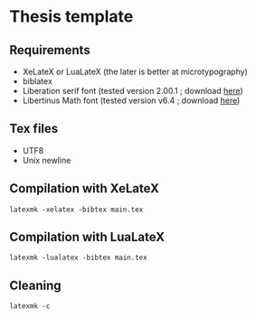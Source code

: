 Thesis template
===============

## Requirements

- XeLateX or LuaLateX (the later is better at microtypography)
- biblatex
- Liberation serif font (tested version 2.00.1 ; download [here](https://github.com/liberationfonts/liberation-fonts/releases))
- Libertinus Math font (tested version v6.4 ; download [here](https://github.com/alif-type/libertinus/releases))

## Tex files

- UTF8
- Unix newline

## Compilation with XeLateX

`latexmk -xelatex -bibtex main.tex`

## Compilation with LuaLateX

`latexmk -lualatex -bibtex main.tex`

## Cleaning

`latexmk -c`
